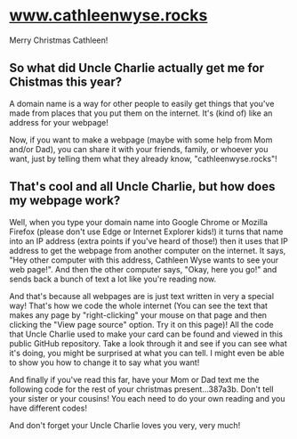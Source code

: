 # www.cathleenwyse.rocks
Merry Christmas Cathleen!

## So what did Uncle Charlie actually get me for Chistmas this year?
A domain name is a way for other people to easily get things that you've
made from places that you put them on the internet.  It's (kind of) like an address for
your webpage!

Now, if you want to make a webpage (maybe with some help from Mom and/or Dad), 
you can share it with your friends, family, or whoever you want, 
just by telling them what they already know, "cathleenwyse.rocks"!

## That's cool and all Uncle Charlie, but how does my webpage work?
Well, when you type your domain name into Google Chrome or Mozilla Firefox
(please don't use Edge or Internet Explorer kids!) it turns that name into
an IP address (extra points if you've heard of those!) then it uses that
IP address to get the webpage from another computer on the internet.  It says,
"Hey other computer with this address, Cathleen Wyse wants to see your web page!".
And then the other computer says, "Okay, here you go!" and sends back a bunch of text
a lot like you're reading now.

And that's because all webpages are is just text written in very a special way!  That's
how we code the whole internet (You can see the text that makes any page by "right-clicking"
your mouse on that page and then clicking the "View page source" option.  Try it on this 
page)!  All the code that Uncle Charlie used to make your card can
be found and viewed in this public GitHub repository.  Take a look through it and see if 
you can see what it's doing, you might be surprised at what you can tell.  I might even
be able to show you how to change it to say what you want!

And finally if you've read this far, have your Mom or Dad text me the following code for
the rest of your christmas present...387a3b.  Don't tell your sister or your cousins!  You
each need to do your own reading and you have different codes!

And don't forget your Uncle Charlie loves you very, very much!
